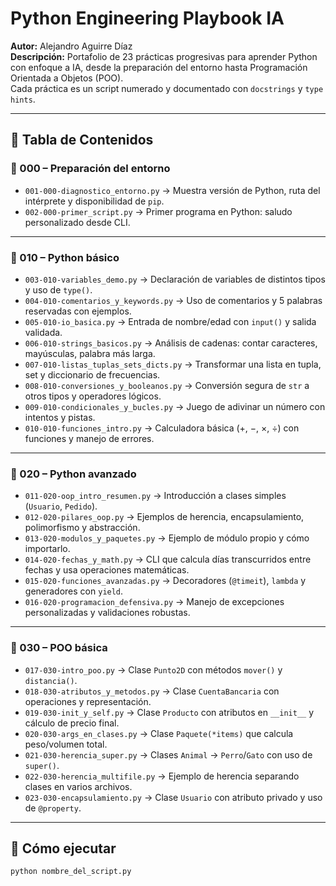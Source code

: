 

# Python Engineering Playbook IA

**Autor:** Alejandro Aguirre Díaz  
**Descripción:** Portafolio de 23 prácticas progresivas para aprender Python con enfoque a IA, desde la preparación del entorno hasta Programación Orientada a Objetos (POO).  
Cada práctica es un script numerado y documentado con `docstrings` y `type hints`.

---

## 📑 Tabla de Contenidos

### 🔧 000 – Preparación del entorno
- `001-000-diagnostico_entorno.py` → Muestra versión de Python, ruta del intérprete y disponibilidad de `pip`.  
- `002-000-primer_script.py` → Primer programa en Python: saludo personalizado desde CLI.

---

### 📘 010 – Python básico
- `003-010-variables_demo.py` → Declaración de variables de distintos tipos y uso de `type()`.  
- `004-010-comentarios_y_keywords.py` → Uso de comentarios y 5 palabras reservadas con ejemplos.  
- `005-010-io_basica.py` → Entrada de nombre/edad con `input()` y salida validada.  
- `006-010-strings_basicos.py` → Análisis de cadenas: contar caracteres, mayúsculas, palabra más larga.  
- `007-010-listas_tuplas_sets_dicts.py` → Transformar una lista en tupla, set y diccionario de frecuencias.  
- `008-010-conversiones_y_booleanos.py` → Conversión segura de `str` a otros tipos y operadores lógicos.  
- `009-010-condicionales_y_bucles.py` → Juego de adivinar un número con intentos y pistas.  
- `010-010-funciones_intro.py` → Calculadora básica (+, −, ×, ÷) con funciones y manejo de errores.

---

### 📗 020 – Python avanzado
- `011-020-oop_intro_resumen.py` → Introducción a clases simples (`Usuario`, `Pedido`).  
- `012-020-pilares_oop.py` → Ejemplos de herencia, encapsulamiento, polimorfismo y abstracción.  
- `013-020-modulos_y_paquetes.py` → Ejemplo de módulo propio y cómo importarlo.  
- `014-020-fechas_y_math.py` → CLI que calcula días transcurridos entre fechas y usa operaciones matemáticas.  
- `015-020-funciones_avanzadas.py` → Decoradores (`@timeit`), `lambda` y generadores con `yield`.  
- `016-020-programacion_defensiva.py` → Manejo de excepciones personalizadas y validaciones robustas.

---

### 📙 030 – POO básica
- `017-030-intro_poo.py` → Clase `Punto2D` con métodos `mover()` y `distancia()`.  
- `018-030-atributos_y_metodos.py` → Clase `CuentaBancaria` con operaciones y representación.  
- `019-030-init_y_self.py` → Clase `Producto` con atributos en `__init__` y cálculo de precio final.  
- `020-030-args_en_clases.py` → Clase `Paquete(*items)` que calcula peso/volumen total.  
- `021-030-herencia_super.py` → Clases `Animal` → `Perro`/`Gato` con uso de `super()`.  
- `022-030-herencia_multifile.py` → Ejemplo de herencia separando clases en varios archivos.  
- `023-030-encapsulamiento.py` → Clase `Usuario` con atributo privado y uso de `@property`.

---

## 🚀 Cómo ejecutar
```bash
python nombre_del_script.py